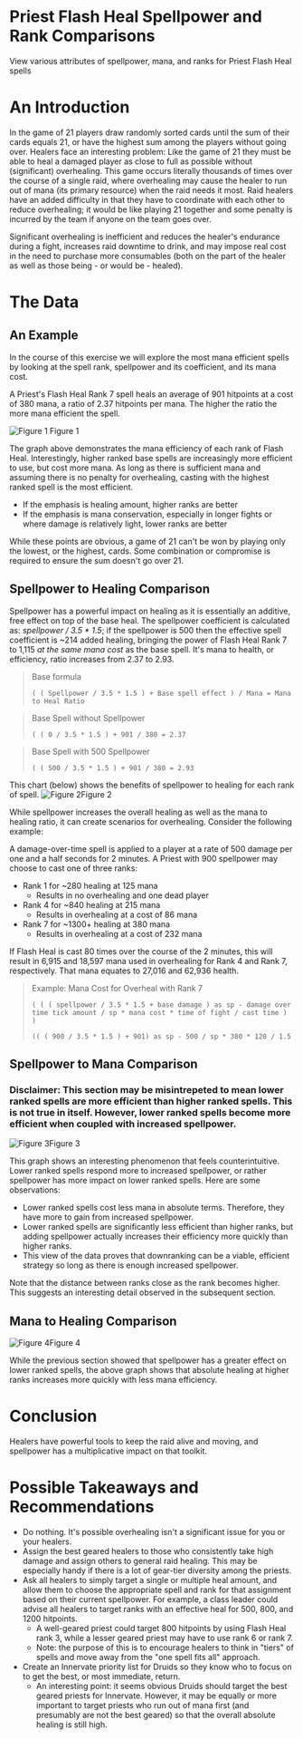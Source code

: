 # Priest Flash Heal Spellpower and Rank Comparisons
View various attributes of spellpower, mana, and ranks for Priest Flash Heal spells

# An Introduction

In the game of 21 players draw randomly sorted cards until the sum of their cards equals 21, or have the highest sum among the players without going over. Healers face an interesting problem: Like the game of 21 they must be able to heal a damaged player as close to full as possible without (significant) overhealing. This game occurs literally thousands of times over the course of a single raid, where overhealing may cause the healer to run out of mana (its primary resource) when the raid needs it most. Raid healers have an added difficulty in that they have to coordinate with each other to reduce overhealing; it would be like playing 21 together and some penalty is incurred by the team if anyone on the team goes over.

Significant overhealing is inefficient and reduces the healer's endurance during a fight, increases raid downtime to drink, and may impose real cost in the need to purchase more consumables (both on the part of the healer as well as those being - or would be - healed).

# The Data

## An Example
In the course of this exercise we will explore the most mana efficient spells by looking at the spell rank, spellpower and its coefficient, and its mana cost.

A Priest's Flash Heal Rank 7 spell heals an average of 901 hitpoints at a cost of 380 mana, a ratio of 2.37 hitpoints per mana. The higher the ratio the more mana efficient the spell.



![Figure 1](images/Figure_1.png "Figure 1") Figure 1

The graph above demonstrates the mana efficiency of each rank of Flash Heal. Interestingly, higher ranked base spells are increasingly more efficient to use, but cost more mana. As long as there is sufficient mana and assuming there is no penalty for overhealing, casting with the highest ranked spell is the most efficient.
- If the emphasis is healing amount, higher ranks are better
- If the emphasis is mana conservation, especially in longer fights or where damage is relatively light, lower ranks are better

While these points are obvious, a game of 21 can't be won by playing only the lowest, or the highest, cards. Some combination or compromise is required to ensure the sum doesn't go over 21.

## Spellpower to Healing Comparison

Spellpower has a powerful impact on healing as it is essentially an additive, free effect on top of the base heal. The spellpower coefficient is calculated as: *spellpower / 3.5 * 1.5*; if the spellpower is 500 then the effective spell coefficient is ~214 added healing, bringing the power of Flash Heal Rank 7 to 1,115 *at the same mana cost* as the base spell. It's mana to health, or efficiency, ratio increases from 2.37 to 2.93.

> Base formula
>
> `( ( Spellpower / 3.5 * 1.5 ) + Base spell effect ) / Mana = Mana to Heal Ratio`

> Base Spell without Spellpower
> 
> `( ( 0 / 3.5 * 1.5 ) + 901 / 380 = 2.37`

> Base Spell with 500 Spellpower
> 
> `( ( 500 / 3.5 * 1.5 ) + 901 / 380 = 2.93`


This chart (below) shows the benefits of spellpower to healing for each rank of spell.
![Figure 2](images/Figure_2.png "Figure 2")Figure 2

While spellpower increases the overall healing as well as the mana to healing ratio, it can create scenarios for overhealing. Consider the following  example:

A damage-over-time spell is applied to a player at a rate of 500 damage per one and a half seconds for 2 minutes. A Priest with 900 spellpower may choose to cast one of three ranks:
- Rank 1 for ~280 healing at 125 mana
    - Results in no overhealing and one dead player
- Rank 4 for ~840 healing at 215 mana
    - Results in overhealing at a cost of 86 mana
- Rank 7 for ~1300+ healing at 380 mana
    - Results in overhealing at a cost of 232 mana

If Flash Heal is cast 80 times over the course of the 2 minutes, this will result in 6,915 and 18,597 mana used in overhealing for Rank 4 and Rank 7, respectively. That mana equates to 27,016 and 62,936 health.

> Example: Mana Cost for Overheal with Rank 7
> 
> `( ( ( spellpower / 3.5 * 1.5 + base damage ) as sp - damage over time tick amount / sp * mana cost * time of fight / cast time ) )`
> 
> `(( ( 900 / 3.5 * 1.5 ) + 901) as sp - 500 / sp * 380 * 120 / 1.5`


## Spellpower to Mana Comparison

### Disclaimer: This section may be misintrepeted to mean lower ranked spells are more efficient than higher ranked spells. This is not true in itself. However, lower ranked spells become more efficient when coupled with increased spellpower.


![Figure 3](images/Figure_3.png "Figure 3")Figure 3

This graph shows an interesting phenomenon that feels counterintuitive. Lower ranked spells respond more to increased spellpower, or rather spellpower has more impact on lower ranked spells. Here are some observations:
- Lower ranked spells cost less mana in absolute terms. Therefore, they have more to gain from increased spellpower.
- Lower ranked spells are significantly less efficient than higher ranks, but adding spellpower actually increases their efficiency more quickly than higher ranks.
- This view of the data proves that downranking can be a viable, efficient strategy so long as there is enough increased spellpower.

Note that the distance between ranks close as the rank becomes higher. This suggests an interesting detail observed in the subsequent section.


## Mana to Healing Comparison

![Figure 4](images/Figure_4.png "Figure 4")Figure 4

While the previous section showed that spellpower has a greater effect on lower ranked spells, the above graph shows that absolute healing at higher ranks increases more quickly with less mana efficiency.

# Conclusion

Healers have powerful tools to keep the raid alive and moving, and spellpower has a multiplicative impact on that toolkit.

# Possible Takeaways and Recommendations


- Do nothing. It's possible overhealing isn't a significant issue for you or your healers.
- Assign the best geared healers to those who consistently take high damage and assign others to general raid healing. This may be especially handy if there is a lot of gear-tier diversity among the priests.
- Ask all healers to simply target a single or multiple heal amount, and allow them to choose the appropriate spell and rank for that assignment based on their current spellpower. For example, a class leader could advise all healers to target ranks with an effective heal for 500, 800, and 1200 hitpoints.
  - A well-geared priest could target 800 hitpoints by using Flash Heal rank 3, while a lesser geared priest may have to use rank 6 or rank 7.
  - Note: the purpose of this is to encourage healers to think in "tiers" of spells and move away from the "one spell fits all" approach.
- Create an Innervate priority list for Druids so they know who to focus on to get the best, or most immediate, return.
  - An interesting point: it seems obvious Druids should target the best geared priests for Innervate. However, it may be equally or more important to target priests who run out of mana first (and presumably are not the best geared) so that the overall absolute healing is still high.